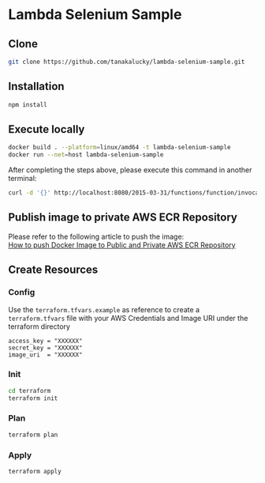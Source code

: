                      
# Lambda Selenium Sample
 
## Clone

```bash
git clone https://github.com/tanakalucky/lambda-selenium-sample.git
```
 
## Installation
```bash
npm install
```

## Execute locally
```bash
docker build . --platform=linux/amd64 -t lambda-selenium-sample
docker run --net=host lambda-selenium-sample
```

After completing the steps above, please execute this command in another terminal:
```bash
curl -d '{}' http://localhost:8080/2015-03-31/functions/function/invocations
```

## Publish image to private AWS ECR Repository
Please refer to the following article to push the image:<br>[How to push Docker Image to Public and Private AWS ECR Repository](https://dev.to/chinmay13/how-to-push-docker-image-to-public-and-private-aws-ecr-repository-56k5)


## Create Resources

### Config
 Use the `terraform.tfvars.example` as reference to create a `terraform.tfvars` file with your AWS Credentials and Image URI under the terraform directory

```
access_key = "XXXXXX"
secret_key = "XXXXXX"
image_uri  = "XXXXXX"
```

### Init
```bash
cd terraform
terraform init
```

### Plan
```bash
terraform plan
```

### Apply
```bash
terraform apply
```
